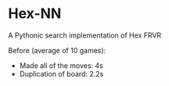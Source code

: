 # Hex-NN
A Pythonic search implementation of Hex FRVR

Before (average of 10 games):
- Made all of the moves: 4s
- Duplication of board: 2.2s
